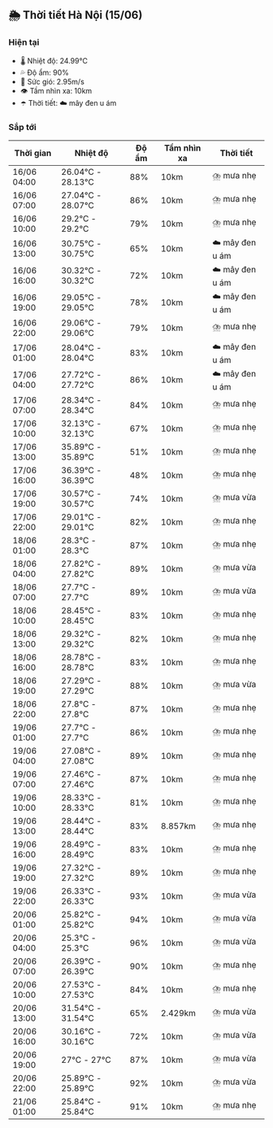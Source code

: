 ## 🌦️ Thời tiết Hà Nội (15/06)

### Hiện tại

- 🌡️ Nhiệt độ: 24.99℃
- 💦 Độ ẩm: 90%
- 💨 Sức gió: 2.95m/s
- 👁️ Tầm nhìn xa: 10km
- ☂️ Thời tiết: ☁️ mây đen u ám

### Sắp tới

| Thời gian | Nhiệt độ | Độ ẩm | Tầm nhìn xa | Thời tiết |
| --- | --- | --- | --- | --- |
| 16/06 04:00 | 26.04℃ - 28.13℃ | 88% | 10km | ⛈️ mưa nhẹ |
| 16/06 07:00 | 27.04℃ - 28.07℃ | 86% | 10km | ⛈️ mưa nhẹ |
| 16/06 10:00 | 29.2℃ - 29.2℃ | 79% | 10km | ⛈️ mưa nhẹ |
| 16/06 13:00 | 30.75℃ - 30.75℃ | 65% | 10km | ☁️ mây đen u ám |
| 16/06 16:00 | 30.32℃ - 30.32℃ | 72% | 10km | ☁️ mây đen u ám |
| 16/06 19:00 | 29.05℃ - 29.05℃ | 78% | 10km | ☁️ mây đen u ám |
| 16/06 22:00 | 29.06℃ - 29.06℃ | 79% | 10km | ⛈️ mưa nhẹ |
| 17/06 01:00 | 28.04℃ - 28.04℃ | 83% | 10km | ☁️ mây đen u ám |
| 17/06 04:00 | 27.72℃ - 27.72℃ | 86% | 10km | ☁️ mây đen u ám |
| 17/06 07:00 | 28.34℃ - 28.34℃ | 84% | 10km | ⛈️ mưa nhẹ |
| 17/06 10:00 | 32.13℃ - 32.13℃ | 67% | 10km | ⛈️ mưa nhẹ |
| 17/06 13:00 | 35.89℃ - 35.89℃ | 51% | 10km | ⛈️ mưa nhẹ |
| 17/06 16:00 | 36.39℃ - 36.39℃ | 48% | 10km | ⛈️ mưa nhẹ |
| 17/06 19:00 | 30.57℃ - 30.57℃ | 74% | 10km | ⛈️ mưa vừa |
| 17/06 22:00 | 29.01℃ - 29.01℃ | 82% | 10km | ⛈️ mưa nhẹ |
| 18/06 01:00 | 28.3℃ - 28.3℃ | 87% | 10km | ⛈️ mưa nhẹ |
| 18/06 04:00 | 27.82℃ - 27.82℃ | 89% | 10km | ⛈️ mưa vừa |
| 18/06 07:00 | 27.7℃ - 27.7℃ | 89% | 10km | ⛈️ mưa vừa |
| 18/06 10:00 | 28.45℃ - 28.45℃ | 83% | 10km | ⛈️ mưa nhẹ |
| 18/06 13:00 | 29.32℃ - 29.32℃ | 82% | 10km | ⛈️ mưa nhẹ |
| 18/06 16:00 | 28.78℃ - 28.78℃ | 83% | 10km | ⛈️ mưa nhẹ |
| 18/06 19:00 | 27.29℃ - 27.29℃ | 88% | 10km | ⛈️ mưa vừa |
| 18/06 22:00 | 27.8℃ - 27.8℃ | 87% | 10km | ⛈️ mưa nhẹ |
| 19/06 01:00 | 27.7℃ - 27.7℃ | 86% | 10km | ⛈️ mưa nhẹ |
| 19/06 04:00 | 27.08℃ - 27.08℃ | 89% | 10km | ⛈️ mưa nhẹ |
| 19/06 07:00 | 27.46℃ - 27.46℃ | 87% | 10km | ⛈️ mưa nhẹ |
| 19/06 10:00 | 28.33℃ - 28.33℃ | 81% | 10km | ⛈️ mưa nhẹ |
| 19/06 13:00 | 28.44℃ - 28.44℃ | 83% | 8.857km | ⛈️ mưa nhẹ |
| 19/06 16:00 | 28.49℃ - 28.49℃ | 83% | 10km | ⛈️ mưa nhẹ |
| 19/06 19:00 | 27.32℃ - 27.32℃ | 89% | 10km | ⛈️ mưa nhẹ |
| 19/06 22:00 | 26.33℃ - 26.33℃ | 93% | 10km | ⛈️ mưa vừa |
| 20/06 01:00 | 25.82℃ - 25.82℃ | 94% | 10km | ⛈️ mưa vừa |
| 20/06 04:00 | 25.3℃ - 25.3℃ | 96% | 10km | ⛈️ mưa vừa |
| 20/06 07:00 | 26.39℃ - 26.39℃ | 90% | 10km | ⛈️ mưa nhẹ |
| 20/06 10:00 | 27.53℃ - 27.53℃ | 84% | 10km | ⛈️ mưa nhẹ |
| 20/06 13:00 | 31.54℃ - 31.54℃ | 65% | 2.429km | ⛈️ mưa vừa |
| 20/06 16:00 | 30.16℃ - 30.16℃ | 72% | 10km | ⛈️ mưa vừa |
| 20/06 19:00 | 27℃ - 27℃ | 87% | 10km | ⛈️ mưa vừa |
| 20/06 22:00 | 25.89℃ - 25.89℃ | 92% | 10km | ⛈️ mưa vừa |
| 21/06 01:00 | 25.84℃ - 25.84℃ | 91% | 10km | ⛈️ mưa nhẹ |
